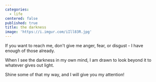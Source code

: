 ```yaml
---
categories:
  - life
centered: false
published: true
title: the darkness
image: 'https://i.imgur.com/iIll83R.jpg'
---
```

If you want to reach me,
don't give me anger, fear, or disgust - 
I have enough of those already.

When I see the darkness 
in my own mind,
I am drawn to look beyond it 
to whatever gives out light.

Shine some of that my way,
and I will give you my attention!
